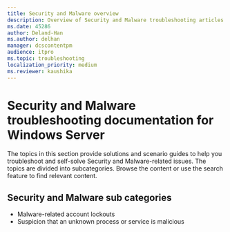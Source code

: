 ```yaml
---
title: Security and Malware overview
description: Overview of Security and Malware troubleshooting articles for Windows Server.
ms.date: 45286
author: Deland-Han
ms.author: delhan
manager: dcscontentpm
audience: itpro
ms.topic: troubleshooting
localization_priority: medium
ms.reviewer: kaushika
---
```

# Security and Malware troubleshooting documentation for Windows Server

The topics in this section provide solutions and scenario guides to help you troubleshoot and self-solve Security and Malware-related issues. The topics are divided into subcategories. Browse the content or use the search feature to find relevant content.

## Security and Malware sub categories

- Malware-related account lockouts
- Suspicion that an unknown process or service is malicious
